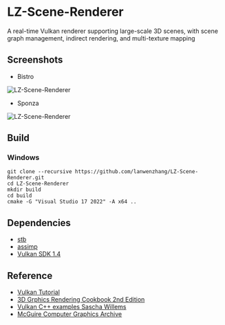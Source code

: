 # LZ-Scene-Renderer

A real-time Vulkan renderer supporting large-scale 3D scenes, with scene graph management, indirect rendering, and multi-texture mapping

## Screenshots
* Bistro
  
![LZ-Scene-Renderer](data/screenshot_01.gif)

* Sponza

![LZ-Scene-Renderer](data/screenshot_02.gif)

## Build

### Windows
```
git clone --recursive https://github.com/lanwenzhang/LZ-Scene-Renderer.git
cd LZ-Scene-Renderer
mkdir build
cd build
cmake -G "Visual Studio 17 2022" -A x64 ..
```

## Dependencies
* [stb](https://github.com/nothings/stb)
* [assimp](https://github.com/assimp/assimp)
* [Vulkan SDK 1.4](https://vulkan.lunarg.com/)

## Reference
* [Vulkan Tutorial](https://vulkan-tutorial.com/)
* [3D Grphics Rendering Cookbook 2nd Edition](https://github.com/PacktPublishing/3D-Graphics-Rendering-Cookbook-Second-Edition/tree/main)
* [Vulkan C++ examples Sascha Willems](https://github.com/SaschaWillems/Vulkan)
* [McGuire Computer Graphics Archive](https://casual-effects.com/data/)
